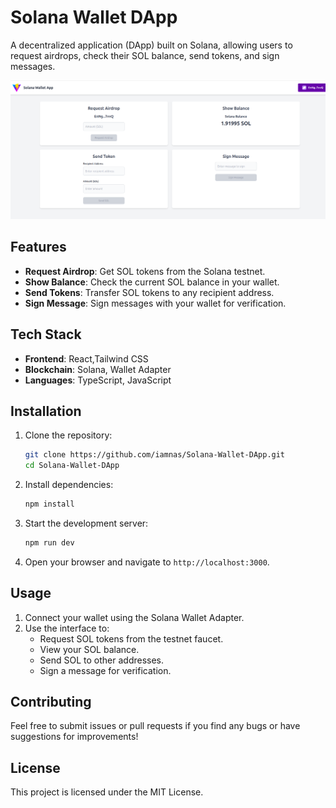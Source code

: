 # Solana Wallet DApp

A decentralized application (DApp) built on Solana, allowing users to request airdrops, check their SOL balance, send tokens, and sign messages.

![Solana Wallet DApp](/public/screen.png) 

## Features

- **Request Airdrop**: Get SOL tokens from the Solana testnet.
- **Show Balance**: Check the current SOL balance in your wallet.
- **Send Tokens**: Transfer SOL tokens to any recipient address.
- **Sign Message**: Sign messages with your wallet for verification.

## Tech Stack

- **Frontend**: React,Tailwind CSS
- **Blockchain**: Solana, Wallet Adapter
- **Languages**: TypeScript, JavaScript

## Installation

1. Clone the repository:

   ```bash
   git clone https://github.com/iamnas/Solana-Wallet-DApp.git
   cd Solana-Wallet-DApp
   ```

2. Install dependencies:

   ```bash
   npm install
   ```

3. Start the development server:

   ```bash
   npm run dev
   ```

4. Open your browser and navigate to `http://localhost:3000`.

## Usage

1. Connect your wallet using the Solana Wallet Adapter.
2. Use the interface to:
   - Request SOL tokens from the testnet faucet.
   - View your SOL balance.
   - Send SOL to other addresses.
   - Sign a message for verification.

## Contributing

Feel free to submit issues or pull requests if you find any bugs or have suggestions for improvements!

## License

This project is licensed under the MIT License.

